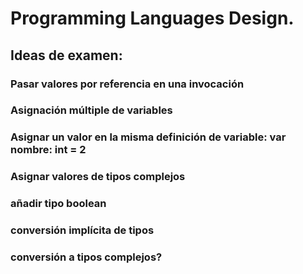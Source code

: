 # Programming Languages Design.
## Ideas de examen:
### Pasar valores por referencia en una invocación
### Asignación múltiple de variables
### Asignar un valor en la misma definición de variable: var nombre: int = 2
### Asignar valores de tipos complejos
### añadir tipo boolean 
### conversión implícita de tipos
### conversión a tipos complejos?

